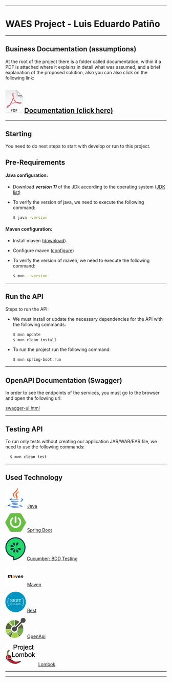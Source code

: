 ***

# WAES Project - Luis Eduardo Patiño

***

## Business Documentation (assumptions)

At the root of the project there is a folder called documentation, 
within it a PDF is attached where it explains in detail what was assumed, 
and a brief explanation of the proposed solution, also you can also click 
on the following link:

## ![Documentation](documentation/pdf.png) [Documentation (click here)](documentation/Assignment_Scalable_Web-Java-Luis_Eduardo_Patino.pdf)

***

## Starting

You need to do next steps to start with develop or run to this project.

## Pre-Requirements

#### Java configuration:

- Download  ***version 11*** of the JDk according to the operating
  system ([JDK list](https://www.oracle.com/java/technologies/javase-jdk11-downloads.html))


- To verify the version of java, we need to execute the following command:
    ```sh
    $ java -version
    ```

#### Maven configuration:

- Install maven ([download](http://maven.apache.org/download.cgi)).
- Configure maven ([configure](https://maven.apache.org/install.html))


- To verify the version of maven, we need to execute the following command:
    ```sh
    $ mvn --version
    ```

***

## Run the API

Steps to run the API:

- We must install or update the necessary dependencies for 
  the API with the following commands:

    ```sh
    $ mvn update
    $ mvn clean install
    ```

- To run the project run the following command:

    ```sh
    $ mvn spring-boot:run
    ```

***

## OpenAPI Documentation (Swagger)

In order to see the endpoints of the services, you must go to 
the browser and open the following url:

[swagger-ui.html](http://localhost:9090/api/swagger-ui.html)

***

## Testing API

To run only tests without creating our application JAR/WAR/EAR file, 
we need to use the following commands:

  ```sh
    $ mvn clean test
  ```

***

## Used Technology

![Java](documentation/java.png) [Java](https://www.oracle.com/technetwork/java/index.html)

![Spring Boot](documentation/spring-boot.png) [Spring Boot](https://spring.io/projects/spring-boot)

![Cucumber: BDD Testing](documentation/cucumber.png) [Cucumber: BDD Testing](https://cucumber.io/)

![Maven](documentation/maven.png) [Maven](https://maven.apache.org/)

![Rest](documentation/rest.png) [Rest](https://es.wikipedia.org/wiki/Transferencia_de_Estado_Representacional)

![OpenApi](documentation/openapi.png) [OpenApi](https://www.openapis.org/)

![Lombok](documentation/lombok.png) [Lombok](https://projectlombok.org/)

***
***

